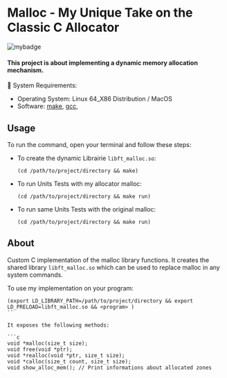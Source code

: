 # Malloc - My Unique Take on the Classic C Allocator
![mybadge](https://badgen.net/badge/SKILLS/%20C,%20ALLOCATOR%20/red?scale=1.2)

#### This project is about implementing a dynamic memory allocation mechanism.


🔧 System Requirements:
   - Operating System: Linux 64_X86 Distribution / MacOS
   - Software: [make](https://www.gnu.org/software/make/), [gcc](https://gcc.gnu.org/), 

## Usage
 
To run the command, open your terminal and follow these steps:

  - To create the dynamic Librairie ```libft_malloc.so```:
  
      ```shell
      (cd /path/to/project/directory && make)
      ```

   - To run Units Tests with my allocator malloc:

      ```shell
      (cd /path/to/project/directory && make run)
      ```

   - To run same Units Tests with the original malloc:

      ```shell
      (cd /path/to/project/directory && make run)
      ```


## About

Custom C implementation of the malloc library functions. It creates the shared
library `libft_malloc.so` which can be used to replace malloc in any system commands.

To use my implementation on your program:

```shell
(export LD_LIBRARY_PATH=/path/to/project/directory && export LD_PRELOAD=libft_malloc.so && <program> )
``

It exposes the following methods:

```c
void *malloc(size_t size);
void free(void *ptr);
void *realloc(void *ptr, size_t size);
void *calloc(size_t count, size_t size);
void show_alloc_mem(); // Print informations about allocated zones
```

